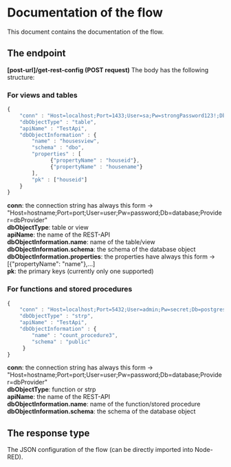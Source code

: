 # Documentation of the flow
This document contains the documentation of the flow.
## The endpoint
**[post-url]/get-rest-config (POST request)**
The body has the following structure:
### For views and tables
```javascript
{
    "conn" : "Host=localhost;Port=1433;User=sa;Pw=strongPassword123!;Db=master;Provider=[mssql | postgres]",
    "dbObjectType" : "table",
    "apiName" : "TestApi",
    "dbObjectInformation" : {
        "name" : "housesview",
        "schema" : "dbo",
        "properties" : [
              {"propertyName" : "houseid"},
              {"propertyName" : "housename"}
        ],
        "pk" : ["houseid"]
    }
}
```
**conn**: the connection string has always this form -> "Host=hostname;Port=port;User=user;Pw=password;Db=database;Provider=dbProvider"<br />
**dbObjectType**: table or view<br />
**apiName**: the name of the REST-API<br />
**dbObjectInformation.name**: name of the table/view<br />
**dbObjectInformation.schema**: the schema of the database object<br />
**dbObjectInformation.properties**: the properties have always this form -> [{"propertyName": "name"},...]<br />
**pk**: the primary keys (currently only one supported)

### For functions and stored procedures
```javascript
{
    "conn" : "Host=localhost;Port=5432;User=admin;Pw=secret;Db=postgres;Provider=[mssql | postgres]",
    "dbObjectType" : "strp",
    "apiName" : "TestApi",
    "dbObjectInformation" : {
        "name" : "count_procedure3",
        "schema" : "public"
     }
}
```
**conn**: the connection string has always this form -> "Host=hostname;Port=port;User=user;Pw=password;Db=database;Provider=dbProvider"<br />
**dbObjectType**: function or strp<br />
**apiName**: the name of the REST-API<br />
**dbObjectInformation.name**: name of the function/stored procedure<br />
**dbObjectInformation.schema**: the schema of the database object

## The response type
The JSON configuration of the flow (can be directly imported into Node-RED).